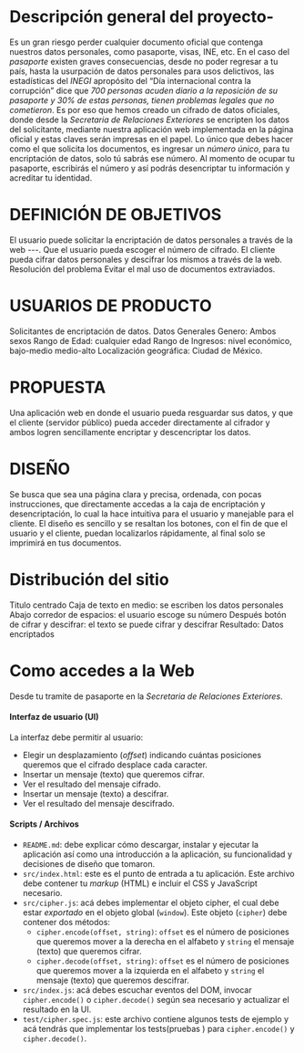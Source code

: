 # Descripción general del proyecto-
 Es un gran riesgo perder cualquier documento oficial que contenga nuestros datos personales, como pasaporte, visas, INE, etc. En el caso del _pasaporte_ existen graves consecuencias, desde no poder regresar a tu país, hasta la usurpación de datos personales para usos delictivos, las estadísticas del *INEGI* apropósito del “Día internacional contra la corrupción” dice que *700 personas acuden diario a la reposición de su pasaporte y 30% de estas personas, tienen problemas legales que no cometieron*.
 Es por eso que hemos creado un cifrado de datos oficiales, donde desde la _Secretaria de Relaciones Exteriores_ se encripten  los datos del solicitante, mediante nuestra  aplicación web implementada en la página oficial y estas claves serán impresas en el papel.
Lo único que debes hacer como el que solicita los documentos, es ingresar un *número único*, para tu encriptación de datos, solo tú sabrás ese número. Al momento de
ocupar tu pasaporte, escribirás el número y así podrás desencriptar tu información  y acreditar tu identidad.

# DEFINICIÓN DE OBJETIVOS
El usuario puede solicitar la encriptación de datos personales a través de la web ---.
Que el usuario pueda escoger el número de cifrado.
El cliente pueda cifrar datos personales y descifrar los mismos a través  de la web.
Resolución del problema
Evitar el mal uso de documentos extraviados.

# USUARIOS DE PRODUCTO
Solicitantes de encriptación de datos.
Datos Generales Genero: Ambos sexos Rango de Edad: cualquier edad  Rango de Ingresos: nivel económico, bajo-medio medio-alto Localización geográfica: Ciudad de México.

# PROPUESTA
Una aplicación web en donde el usuario pueda resguardar sus datos, y que el cliente (servidor público) pueda acceder directamente al cifrador y ambos logren sencillamente encriptar y descencriptar los datos.
# DISEÑO
Se busca que sea una página clara y precisa, ordenada, con pocas instrucciones, que directamente accedas a la caja de encriptación y desencriptación, lo cual la hace intuitiva para el usuario y manejable para el cliente. El diseño es sencillo y se resaltan los botones, con el fin de que el usuario y el cliente, puedan localizarlos rápidamente, al final solo se  imprimirá en  tus documentos.

#  Distribución del sitio
Titulo centrado
Caja de texto en medio: se escriben los datos personales
Abajo corredor de espacios: el usuario escoge su número
Después botón de cifrar y descifrar: el texto se puede cifrar y descifrar
Resultado: Datos encriptados

# Como accedes a la Web
Desde tu tramite de pasaporte en la _Secretaria de Relaciones Exteriores_.


#### Interfaz de usuario (UI)

La interfaz debe permitir al usuario:
- Elegir un desplazamiento (_offset_) indicando cuántas posiciones queremos que el cifrado desplace cada caracter.
- Insertar un mensaje (texto) que queremos cifrar.
- Ver el resultado del mensaje cifrado.
- Insertar un mensaje (texto) a descifrar.
- Ver el resultado del mensaje descifrado.


#### Scripts / Archivos

* `README.md`: debe explicar cómo descargar, instalar y ejecutar la aplicación
  así como una introducción a la aplicación, su funcionalidad y decisiones de
  diseño que tomaron.
* `src/index.html`: este es el punto de entrada a tu aplicación. Este archivo
  debe contener tu _markup_ (HTML) e incluir el CSS y JavaScript necesario.
* `src/cipher.js`: acá debes implementar el objeto cipher, el cual debe estar
  _exportado_ en el objeto global (`window`). Este objeto (`cipher`) debe
  contener dos métodos:
  - `cipher.encode(offset, string)`: `offset` es el número de posiciones que
    queremos mover a la derecha en el alfabeto y `string` el mensaje (texto)
    que queremos cifrar.
  - `cipher.decode(offset, string)`: `offset` es el número de posiciones que
    queremos mover a la izquierda en el alfabeto y `string` el mensaje
    (texto) que queremos descifrar.
* `src/index.js`: acá debes escuchar eventos del DOM, invocar `cipher.encode()`
  o `cipher.decode()` según sea necesario y actualizar el resultado en la UI.
* `test/cipher.spec.js`: este archivo contiene algunos tests de ejemplo y acá
  tendrás que implementar los tests(pruebas ) para `cipher.encode()` y `cipher.decode()`.
